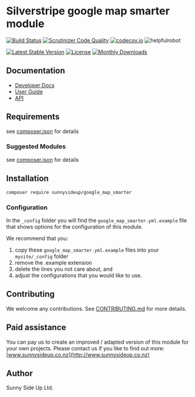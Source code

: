# Silverstripe google map smarter module
[![Build Status](https://travis-ci.org/sunnysideup/silverstripe-google_map_smarter.svg?branch=master)](https://travis-ci.org/sunnysideup/silverstripe-google_map_smarter)
[![Scrutinizer Code Quality](https://scrutinizer-ci.com/g/sunnysideup/silverstripe-google_map_smarter/badges/quality-score.png?b=master)](https://scrutinizer-ci.com/g/sunnysideup/silverstripe-google_map_smarter/?branch=master)
[![codecov.io](https://codecov.io/github/sunnysideup/silverstripe-google_map_smarter/coverage.svg?branch=master)](https://codecov.io/github/sunnysideup/silverstripe-google_map_smarter?branch=master)
![helpfulrobot](https://helpfulrobot.io/sunnysideup/google_map_smarter/badge)

[![Latest Stable Version](https://poser.pugx.org/sunnysideup/google_map_smarter/version)](https://packagist.org/packages/sunnysideup/google_map_smarter)
[![License](https://poser.pugx.org/sunnysideup/google_map_smarter/license)](https://packagist.org/packages/sunnysideup/google_map_smarter)
[![Monthly Downloads](https://poser.pugx.org/sunnysideup/google_map_smarter/d/monthly)](https://packagist.org/packages/sunnysideup/google_map_smarter)


## Documentation



 * [Developer Docs](docs/en/INDEX.md)
 * [User Guide](docs/en/userguide.md)
 * [API](http://ssmods.com/apis/google_map_smarter/docs/en/api/)

## Requirements



see [composer.json](composer.json) for details

### Suggested Modules



see [composer.json](composer.json) for details


## Installation


```
composer require sunnysideup/google_map_smarter
```

### Configuration



In the `_config` folder you will find the `google_map_smarter.yml.example`
file that shows options for the configuration of this module.

We recommend that you:

  1. copy these `google_map_smarter.yml.example` files into your
`mysite/_config` folder
  2. remove the .example extension
  3. delete the lines you not care about, and
  4. adjust the configurations that you would like to use.


## Contributing



We welcome any contributions. See [CONTRIBUTING.md](CONTRIBUTING.md) for more details.

## Paid assistance



You can pay us to create an improved / adapted version of this module for your own projects.  Please contact us if you like to find out more: [www.sunnysideup.co.nz](http://www.sunnysideup.co.nz)

## Author



Sunny Side Up Ltd.

